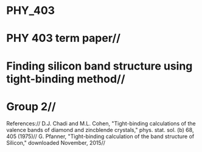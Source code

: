 # PHY_403

# PHY 403 term paper//
# Finding silicon band structure using tight-binding method//
# Group 2//
References:// 
D.J. Chadi and M.L. Cohen, "Tight-binding calculations of the valence bands of diamond and zincblende crystals," phys. stat. sol. (b) 68, 405 (1975)//
G. Pfanner, "Tight-binding calculation of the band structure of Silicon," downloaded November, 2015//
